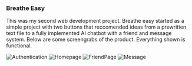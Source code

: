 ### Breathe Easy

This was my second web development project. Breathe easy started as a simple project with two buttons that reccomended ideas from a prewritten text file to a fully implemented AI chatbot with a friend and message system.
Below are some screengrabs of the product. Everything shown is functional.

![Authentication](https://github.com/Caden-Hornyak/StressApp/assets/108236501/8feb1d42-e07b-42ef-a7eb-44a2b6bdae5e)
![Homepage](https://github.com/Caden-Hornyak/StressApp/assets/108236501/2f9d7253-f331-48be-be2c-7d1035b4ef45)
![FriendPage](https://github.com/Caden-Hornyak/StressApp/assets/108236501/1f51c08c-8a80-4355-aea4-6d9d563b54b9)
![Message](https://github.com/Caden-Hornyak/StressApp/assets/108236501/111a8594-aa69-4000-9651-6b1f29b42d9a)
